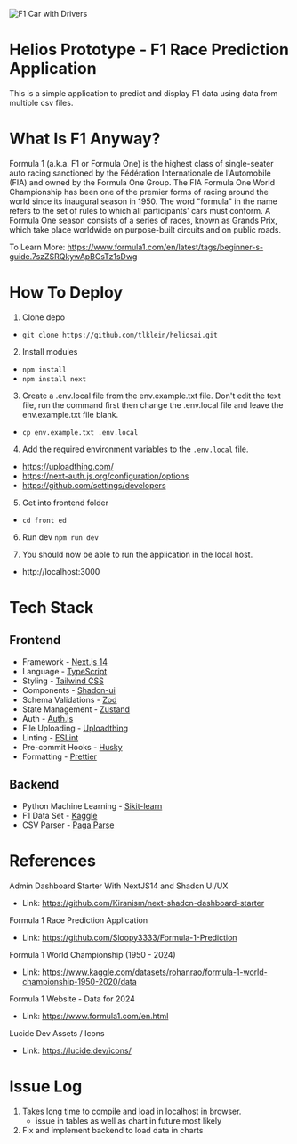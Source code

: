 ![F1 Car with Drivers](https://media.formula1.com/image/upload/f_auto,c_limit,w_1440,q_auto/f_auto/q_auto/content/dam/fom-website/manual/Misc/Driver%20Of%20The%20Day/2023/2023%20Drivers%20Grid%20Shot%202)

# Helios Prototype - F1 Race Prediction Application
This is a simple application to predict and display F1 data using data from multiple csv files.

# What Is F1 Anyway?
Formula 1 (a.k.a. F1 or Formula One) is the highest class of single-seater auto racing sanctioned by the Fédération Internationale de l'Automobile (FIA) and owned by the Formula One Group. The FIA Formula One World Championship has been one of the premier forms of racing around the world since its inaugural season in 1950. The word "formula" in the name refers to the set of rules to which all participants' cars must conform. A Formula One season consists of a series of races, known as Grands Prix, which take place worldwide on purpose-built circuits and on public roads.

To Learn More: https://www.formula1.com/en/latest/tags/beginner-s-guide.7szZSRQkywApBCsTz1sDwg

# How To Deploy
1. Clone depo
- `git clone https://github.com/tlklein/heliosai.git`

2. Install modules
- `npm install`
- `npm install next`

3. Create a .env.local file from the env.example.txt file. Don't edit the text file, run the command first then change the .env.local file and leave the env.example.txt file blank.  
- `cp env.example.txt .env.local`

4. Add the required environment variables to the `.env.local` file.
- https://uploadthing.com/
- https://next-auth.js.org/configuration/options
- https://github.com/settings/developers 

5. Get into frontend folder
- `cd front ed`

6. Run dev 
`npm run dev`

7. You should now be able to run the application in the local host. 
- http://localhost:3000


# Tech Stack
## Frontend
- Framework - [Next.js 14](https://nextjs.org/13)
- Language - [TypeScript](https://www.typescriptlang.org)
- Styling - [Tailwind CSS](https://tailwindcss.com)
- Components - [Shadcn-ui](https://ui.shadcn.com)
- Schema Validations - [Zod](https://zod.dev)
- State Management - [Zustand](https://zustand-demo.pmnd.rs)
- Auth - [Auth.js](https://authjs.dev/)
- File Uploading - [Uploadthing](https://uploadthing.com)
- Linting - [ESLint](https://eslint.org)
- Pre-commit Hooks - [Husky](https://typicode.github.io/husky/)
- Formatting - [Prettier](https://prettier.io)

## Backend 
- Python Machine Learning - [Sikit-learn](https://scikit-learn.org/stable/index.html)
- F1 Data Set - [Kaggle](https://www.kaggle.com/datasets/rohanrao/formula-1-world-championship-1950-2020/data)
- CSV Parser - [Paga Parse](https://www.papaparse.com/)

# References
Admin Dashboard Starter With NextJS14 and Shadcn UI/UX
- Link: https://github.com/Kiranism/next-shadcn-dashboard-starter

Formula 1 Race Prediction Application
- Link: https://github.com/Sloopy3333/Formula-1-Prediction 

Formula 1 World Championship (1950 - 2024) 
- Link: https://www.kaggle.com/datasets/rohanrao/formula-1-world-championship-1950-2020/data 

Formula 1 Website - Data for 2024
- Link: https://www.formula1.com/en.html 

Lucide Dev Assets / Icons
- Link: https://lucide.dev/icons/ 

# Issue Log
1. Takes long time to compile and load in localhost in browser. 
    - issue in tables as well as chart in future most likely
2. Fix and implement backend to load data in charts

